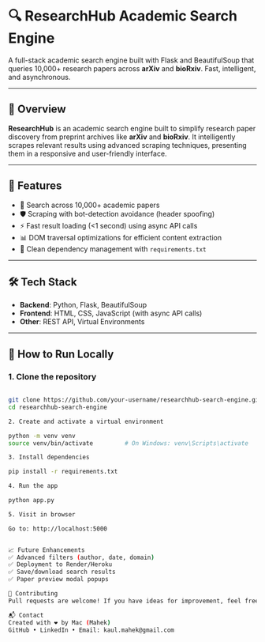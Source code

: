 # 🔍 ResearchHub Academic Search Engine

A full-stack academic search engine built with Flask and BeautifulSoup that queries 10,000+ research papers across **arXiv** and **bioRxiv**. Fast, intelligent, and asynchronous.

---

## 📌 Overview

**ResearchHub** is an academic search engine built to simplify research paper discovery from preprint archives like **arXiv** and **bioRxiv**. It intelligently scrapes relevant results using advanced scraping techniques, presenting them in a responsive and user-friendly interface.

---

## 🚀 Features

- 🔎 Search across 10,000+ academic papers  
- 🛡️ Scraping with bot-detection avoidance (header spoofing)  
- ⚡ Fast result loading (<1 second) using async API calls  
- 📊 DOM traversal optimizations for efficient content extraction  
- 🧰 Clean dependency management with `requirements.txt`

---

## 🛠️ Tech Stack

- **Backend**: Python, Flask, BeautifulSoup  
- **Frontend**: HTML, CSS, JavaScript (with async API calls)  
- **Other**: REST API, Virtual Environments

---

## 🔧 How to Run Locally

### 1. Clone the repository
```bash

git clone https://github.com/your-username/researchhub-search-engine.git
cd researchhub-search-engine

2. Create and activate a virtual environment

python -m venv venv
source venv/bin/activate         # On Windows: venv\Scripts\activate

3. Install dependencies

pip install -r requirements.txt

4. Run the app

python app.py

5. Visit in browser

Go to: http://localhost:5000


📈 Future Enhancements
✅ Advanced filters (author, date, domain)
✅ Deployment to Render/Heroku
✅ Save/download search results
✅ Paper preview modal popups

🤝 Contributing
Pull requests are welcome! If you have ideas for improvement, feel free to fork and contribute 🚀

📬 Contact
Created with ❤️ by Mac (Mahek)
GitHub • LinkedIn • Email: kaul.mahek@gmail.com


